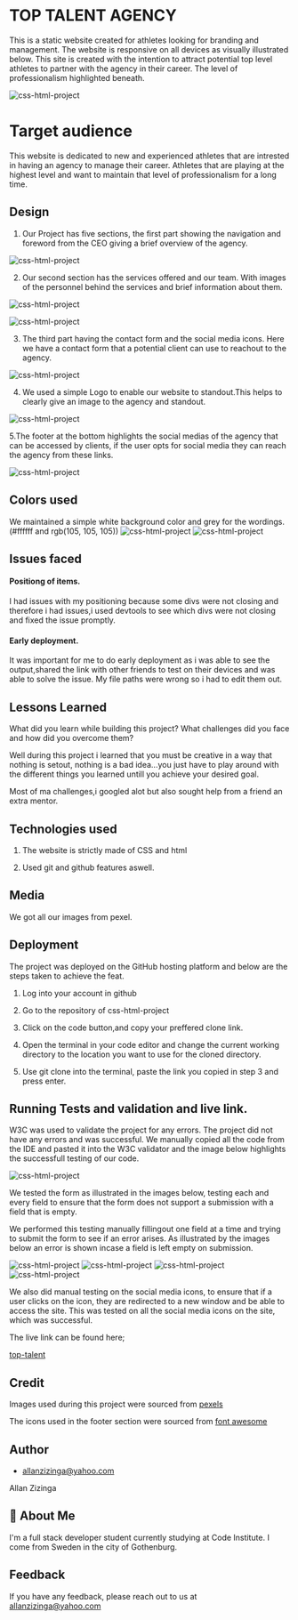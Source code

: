 # TOP TALENT AGENCY

This is a static website created for athletes looking for branding and management.
The website is responsive on all devices as visually illustrated below. This site is created with the intention to attract potential top level athletes to partner with the agency in their career. The level of professionalism highlighted beneath.

![css-html-project](assets/images/responsive.png)

# Target audience

This website is dedicated to new and experienced athletes that are intrested in having an agency to manage their career. Athletes that are playing at the highest level and want to maintain that level of professionalism for a long time.

## Design

1. Our Project has five sections, the first part showing the navigation and foreword from the CEO giving a brief overview of the agency.

![css-html-project](assets/images/ceo.png)

2. Our second section has the services offered and our team. With images of the personnel behind the services and brief information about them.

![css-html-project](assets/images/services.png)

![css-html-project](assets/images/team.png)

3. The third part having the contact form and the social media icons. Here we have a contact form that a potential client can use to reachout to the agency.

![css-html-project](assets/images/contact1.png)

4. We used a simple Logo to enable our website to standout.This helps to clearly give an image to the agency and standout.

![css-html-project](assets/images/logo.png)

5.The footer at the bottom highlights the social medias of the agency that can be accessed by clients, if the user opts for social media they can reach the agency from these links.

![css-html-project](assets/images/socials.png)

## Colors used

We maintained a simple white background color and grey for the wordings. (#ffffff and rgb(105, 105, 105))
![css-html-project](assets/images/white.png)
![css-html-project](assets/images/grey.png)

## Issues faced

#### Positiong of items.

I had issues with my positioning because some divs were not closing and therefore i had issues,i used devtools to see which divs were not closing and fixed the issue promptly.

#### Early deployment.

It was important for me to do early deployment as i was able to see the output,shared the link with other friends to test on their devices and was able to solve the issue. My file paths were wrong so i had to edit them out.

## Lessons Learned

What did you learn while building this project? What challenges did you face and how did you overcome them?

Well during this project i learned that you must be creative in a way that nothing is setout, nothing is a bad idea...you just have to play around with the different things you learned untill you achieve your desired goal.

Most of ma challenges,i googled alot but also sought help from a friend an extra mentor.

## Technologies used

1. The website is strictly made of CSS and html

2. Used git and github features aswell.

## Media

We got all our images from pexel.

## Deployment

The project was deployed on the GitHub hosting platform and below are the steps taken to achieve the feat.

1. Log into your account in github

2. Go to the repository of css-html-project

3. Click on the code button,and copy your preffered clone link.

4. Open the terminal in your code editor and change the current working directory to the location you want to use for the cloned directory.

5. Use git clone into the terminal, paste the link you copied in step 3 and press enter.

## Running Tests and validation and live link.

W3C was used to validate the project for any errors. The project did not have any errors and was successful.
We manually copied all the code from the IDE and pasted it into the W3C validator and the image below highlights the successfull testing of our code.

![css-html-project](assets/images/valid.png)

We tested the form as illustrated in the images below, testing each and every field to ensure that the form does not support a submission with a field that is empty.

We performed this testing manually fillingout one field at a time and trying to submit the form to see if an error arises. As illustrated by the images below an error is shown incase a field is left empty on submission.

![css-html-project](assets/images/form1.png)
![css-html-project](assets/images/form2.png)
![css-html-project](assets/images/form2.png)
![css-html-project](assets/images/form4.png)

We also did manual testing on the social media icons, to ensure that if a user clicks on the icon, they are redirected to a new window and be able to access the site. This was tested on all the social media icons on the site, which was successful.

The live link can be found here;

[top-talent](https://allano256.github.io/top-talent/)

## Credit

Images used during this project were sourced from
[pexels](https://pexels.com/sv-se/)

The icons used in the footer section were sourced from
[font awesome](https://fontawesome.com)

## Author

- [allanzizinga@yahoo.com](https://www.github.com/octokatherine)

Allan Zizinga

## 🚀 About Me

I'm a full stack developer student currently studying at Code Institute.
I come from Sweden in the city of Gothenburg.

## Feedback

If you have any feedback, please reach out to us at allanzizinga@yahoo.com
